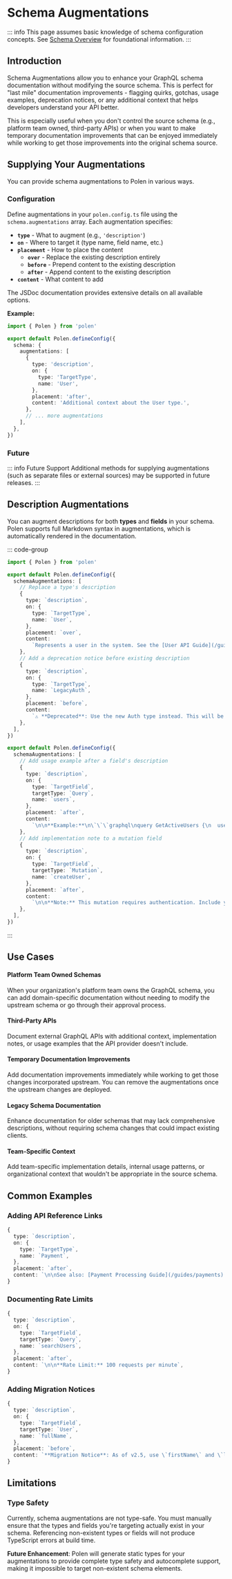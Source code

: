 # Schema Augmentations

::: info
This page assumes basic knowledge of schema configuration concepts. See [Schema Overview](/guides/features/schema-overview) for foundational information.
:::

## Introduction

Schema Augmentations allow you to enhance your GraphQL schema documentation without modifying the source schema. This is perfect for "last mile" documentation improvements - flagging quirks, gotchas, usage examples, deprecation notices, or any additional context that helps developers understand your API better.

This is especially useful when you don't control the source schema (e.g., platform team owned, third-party APIs) or when you want to make temporary documentation improvements that can be enjoyed immediately while working to get those improvements into the original schema source.

## Supplying Your Augmentations

You can provide schema augmentations to Polen in various ways.

### Configuration

Define augmentations in your `polen.config.ts` file using the `schema.augmentations` array. Each augmentation specifies:

- **`type`** - What to augment (e.g., `'description'`)
- **`on`** - Where to target it (type name, field name, etc.)
- **`placement`** - How to place the content
  - **`over`** - Replace the existing description entirely
  - **`before`** - Prepend content to the existing description
  - **`after`** - Append content to the existing description
- **`content`** - What content to add

The JSDoc documentation provides extensive details on all available options.

**Example:**

```ts
import { Polen } from 'polen'

export default Polen.defineConfig({
  schema: {
    augmentations: [
      {
        type: 'description',
        on: {
          type: 'TargetType',
          name: 'User',
        },
        placement: 'after',
        content: 'Additional context about the User type.',
      },
      // ... more augmentations
    ],
  },
})
```

### Future

::: info Future Support
Additional methods for supplying augmentations (such as separate files or external sources) may be supported in future releases.
:::

## Description Augmentations

You can augment descriptions for both **types** and **fields** in your schema. Polen supports full Markdown syntax in augmentations, which is automatically rendered in the documentation.

::: code-group

```ts [Type]
import { Polen } from 'polen'

export default Polen.defineConfig({
  schemaAugmentations: [
    // Replace a type's description
    {
      type: `description`,
      on: {
        type: `TargetType`,
        name: `User`,
      },
      placement: `over`,
      content:
        `Represents a user in the system. See the [User API Guide](/guides/users) for detailed usage.`,
    },
    // Add a deprecation notice before existing description
    {
      type: `description`,
      on: {
        type: `TargetType`,
        name: `LegacyAuth`,
      },
      placement: `before`,
      content:
        `⚠️ **Deprecated**: Use the new Auth type instead. This will be removed in v3.0.\n\n`,
    },
  ],
})
```

```ts [Field]
export default Polen.defineConfig({
  schemaAugmentations: [
    // Add usage example after a field's description
    {
      type: `description`,
      on: {
        type: `TargetField`,
        targetType: `Query`,
        name: `users`,
      },
      placement: `after`,
      content:
        `\n\n**Example:**\n\`\`\`graphql\nquery GetActiveUsers {\n  users(filter: { status: ACTIVE }) {\n    id\n    name\n    email\n  }\n}\n\`\`\``,
    },
    // Add implementation note to a mutation field
    {
      type: `description`,
      on: {
        type: `TargetField`,
        targetType: `Mutation`,
        name: `createUser`,
      },
      placement: `after`,
      content:
        `\n\n**Note:** This mutation requires authentication. Include your API key in the \`Authorization\` header.`,
    },
  ],
})
```

:::

## Use Cases

#### Platform Team Owned Schemas

When your organization's platform team owns the GraphQL schema, you can add domain-specific documentation without needing to modify the upstream schema or go through their approval process.

#### Third-Party APIs

Document external GraphQL APIs with additional context, implementation notes, or usage examples that the API provider doesn't include.

#### Temporary Documentation Improvements

Add documentation improvements immediately while working to get those changes incorporated upstream. You can remove the augmentations once the upstream changes are deployed.

#### Legacy Schema Documentation

Enhance documentation for older schemas that may lack comprehensive descriptions, without requiring schema changes that could impact existing clients.

#### Team-Specific Context

Add team-specific implementation details, internal usage patterns, or organizational context that wouldn't be appropriate in the source schema.

## Common Examples

### Adding API Reference Links

```ts
{
  type: `description`,
  on: {
    type: `TargetType`,
    name: `Payment`,
  },
  placement: `after`,
  content: `\n\nSee also: [Payment Processing Guide](/guides/payments) | [Stripe Integration](/integrations/stripe)`,
}
```

### Documenting Rate Limits

```ts
{
  type: `description`,
  on: {
    type: `TargetField`,
    targetType: `Query`,
    name: `searchUsers`,
  },
  placement: `after`,
  content: `\n\n**Rate Limit:** 100 requests per minute`,
}
```

### Adding Migration Notices

```ts
{
  type: `description`,
  on: {
    type: `TargetField`,
    targetType: `User`,
    name: `fullName`,
  },
  placement: `before`,
  content: `**Migration Notice**: As of v2.5, use \`firstName\` and \`lastName\` separately.\n\n`,
}
```

## Limitations

### Type Safety

Currently, schema augmentations are not type-safe. You must manually ensure that the types and fields you're targeting actually exist in your schema. Referencing non-existent types or fields will not produce TypeScript errors at build time.

**Future Enhancement**: Polen will generate static types for your augmentations to provide complete type safety and autocomplete support, making it impossible to target non-existent schema elements.

